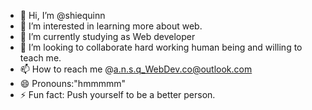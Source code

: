 - 👋 Hi, I’m @shiequinn
- 👀 I’m interested in learning more about web.
- 🌱 I’m currently studying as Web developer 
- 💞️ I’m looking to collaborate hard working human being and willing to teach me.
- 📫 How to reach me @a.n.s.q_WebDev.co@outlook.com
- 😄 Pronouns:"hmmmmm"
- ⚡ Fun fact: Push yourself to be a better person.

<!---
shiequinn/shiequinn is a ✨ special ✨ repository because its `README.md` (this file) appears on your GitHub profile.
You can click the Preview link to take a look at your changes.
--->
